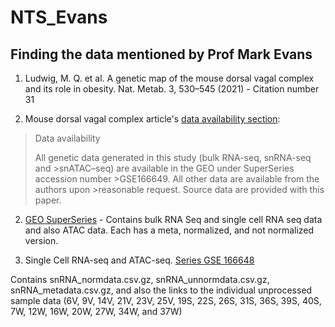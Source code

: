 # NTS_Evans

## Finding the data mentioned by Prof Mark Evans
1. Ludwig, M. Q. et al. A genetic map of the mouse dorsal vagal complex and its role in 
obesity. Nat. Metab. 3, 530–545 (2021) - Citation number 31

2. Mouse dorsal vagal complex article's [data availability section](https://www.nature.com/articles/s42255-021-00363-1#data-availability):

>Data availability
>
>All genetic data generated in this study (bulk RNA-seq, snRNA-seq and >snATAC–seq) are available in the GEO under SuperSeries accession number >GSE166649. All other data are available from the authors upon >reasonable request. Source data are provided with this paper.

2. [GEO SuperSeries](https://www.ncbi.nlm.nih.gov/geo/query/acc.cgi?acc=GSE166649) - Contains bulk RNA Seq and single cell RNA seq data and also ATAC data. Each has a meta, normalized, and not normalized version. 

3. Single Cell RNA-seq and ATAC-seq. [Series GSE 166648](https://www.ncbi.nlm.nih.gov/geo/query/acc.cgi?acc=GSE166648)

Contains snRNA_normdata.csv.gz, snRNA_unnormdata.csv.gz, snRNA_metadata.csv.gz, and also the links to the individual unprocessed sample data (6V, 9V, 14V, 21V, 23V, 25V, 19S, 22S, 26S, 31S, 36S, 39S, 40S, 7W, 12W, 16W, 20W, 27W, 34W, and 37W) 